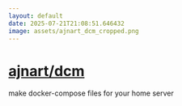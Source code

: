 ```yaml
---
layout: default
date: 2025-07-21T21:08:51.646432
image: assets/ajnart_dcm_cropped.png
---
```


# [ajnart/dcm](https://github.com/ajnart/dcm)

make docker-compose files for your home server
